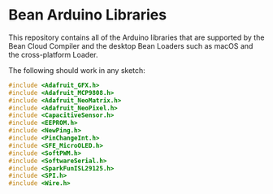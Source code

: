 # Bean Arduino Libraries

This repository contains all of the Arduino libraries that are supported by the Bean Cloud Compiler and the desktop Bean Loaders such as macOS and the cross-platform Loader.

The following should work in any sketch:

```c
#include <Adafruit_GFX.h>
#include <Adafruit_MCP9808.h>
#include <Adafruit_NeoMatrix.h>
#include <Adafruit_NeoPixel.h>
#include <CapacitiveSensor.h>
#include <EEPROM.h>
#include <NewPing.h>
#include <PinChangeInt.h>
#include <SFE_MicroOLED.h>
#include <SoftPWM.h>
#include <SoftwareSerial.h>
#include <SparkFunISL29125.h>
#include <SPI.h>
#include <Wire.h>
```
